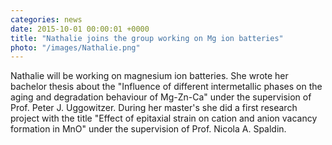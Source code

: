 ```yaml
---
categories: news
date: 2015-10-01 00:00:01 +0000
title: "Nathalie joins the group working on Mg ion batteries"
photo: "/images/Nathalie.png"
---
```


 Nathalie will be working on magnesium ion batteries. She wrote her bachelor thesis about the "Influence of different intermetallic phases on the aging and degradation behaviour of Mg-Zn-Ca" under the supervision of Prof. Peter J. Uggowitzer. During her master's she did a first research project with the title "Effect of epitaxial strain on cation and anion vacancy formation in MnO" under the supervision of Prof. Nicola A. Spaldin. 
